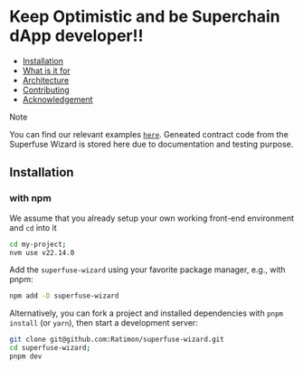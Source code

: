 <h1>Keep Optimistic and be Superchain dApp developer!! </h1>

- [Installation](#installation)
- [What is it for](#what-is-it-for)
- [Architecture](#architecture)
- [Contributing](#contributing)
- [Acknowledgement](#acknowledgement)

>[!NOTE]
> You can find our relevant examples [`here`](https://github.com/Ratimon/superfuse-contracts-examples). Geneated contract code from the Superfuse Wizard is stored here due to documentation and testing purpose.

## Installation

### with npm

We assume that you already setup your own working front-end environment and `cd` into it

```bash
cd my-project;
nvm use v22.14.0
``` 

Add the `superfuse-wizard` using your favorite package manager, e.g., with pnpm:

```sh
npm add -D superfuse-wizard
```

Alternatively, you can fork a project and installed dependencies with `pnpm install` (or `yarn`), then start a development server:

```bash
git clone git@github.com:Ratimon/superfuse-wizard.git
cd superfuse-wizard;
pnpm dev
